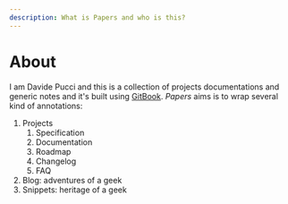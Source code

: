 ```yaml
---
description: What is Papers and who is this?
---
```


# About

I am Davide Pucci and this is a collection of projects documentations and generic notes and it's built using [GitBook](https://www.gitbook.com). _Papers_ aims is to wrap several kind of annotations:

1. Projects
   1. Specification
   2. Documentation
   3. Roadmap
   4. Changelog
   5. FAQ
2. Blog: adventures of a geek
3. Snippets: heritage of a geek


